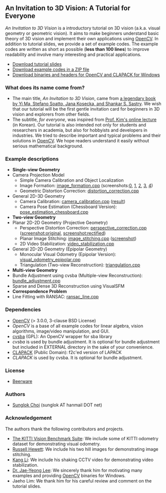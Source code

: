 ## An Invitation to 3D Vision: A Tutorial for Everyone

_An Invitation to 3D Vision_ is a introductory tutorial on 3D vision (a.k.a. visual geometry or geometric vision). It aims to make beginners understand basic theory of 3D vision and implement their own applications using [OpenCV][]. In addition to tutorial slides, we provide a set of example codes. The example codes are written as short as possible (__less than 100 lines__) to improve readability and involve many interesting and practical applications.

 * [Download tutorial slides](https://github.com/sunglok/3dv_tutorial/releases/download/misc/3dv_slides.pdf)
 * [Download example codes in a ZIP file](https://github.com/sunglok/3dv_tutorial/archive/master.zip)
 * [Download binaries and headers for OpenCV and CLAPACK for Windows](https://github.com/sunglok/3dv_tutorial/releases/download/misc/EXTERNAL4Windows.32bit.zip)

### What does its name come from?
 * The main title, _An Invitation to 3D Vision_, came from [a legendary book by Yi Ma, Stefano Soatto, Jana Kosecka, and Shankar S. Sastry](http://vision.ucla.edu/MASKS/). We wish that our tutorial will be the first gentle invitation card for beginners in 3D vision and explorers from other fields.
 * The subtitle, _for everyone_, was inspired from [Prof. Kim's online lecture](https://hunkim.github.io/ml/) (in Korean). Our tutorial is also intended not only for students and researchers in academia, but also for hobbyists and developers in industries. We tried to describe important and typical problems and their solutions in [OpenCV][]. We hope readers understand it easily without serious mathematical background.

### Example descriptions
 * __Single-view Geometry__
  * Camera Projection Model
    * Simple Camera Calibration and Object Localization
    * Image Formation: [image_formation.cpp][] (screenshots:[0](https://drive.google.com/file/d/0B_iOV9kV0whLY2luc05jZGlkZ2s/view?usp=sharing), [1](https://drive.google.com/file/d/0B_iOV9kV0whLS3M4S09ZZHpjTkU/view?usp=sharing), [2](https://drive.google.com/file/d/0B_iOV9kV0whLV2dLZHd0MmVkd28/view?usp=sharing), [3](https://drive.google.com/file/d/0B_iOV9kV0whLS1ZBR25WekpMYjA/view?usp=sharing), [4](https://drive.google.com/file/d/0B_iOV9kV0whLYVB0dm9Fc0dvRzQ/view?usp=sharing))
    * Geometric Distortion Correction: [distortion_correction.cpp][]
  * General 2D-3D Geometry
    * Camera Calibration: [camera_calibration.cpp][] ([result](https://drive.google.com/file/d/0B_iOV9kV0whLZ0pDbWdXNWRrZ00/view?usp=sharing))
    * Camera Pose Estimation (Chessboard Version): [pose_estimation_chessboard.cpp][]
 * __Two-view Geometry__
  * Planar 2D-2D Geometry (Projective Geometry)
    * Perspective Distortion Correction: [perspective_correction.cpp][] ([screenshot:original](https://drive.google.com/file/d/0B_iOV9kV0whLVlFpeFBzYWVadlk/view?usp=sharing), [screenshot:rectified](https://drive.google.com/file/d/0B_iOV9kV0whLMi1UTjN5QXhnWFk/view?usp=sharing))
    * Planar Image Stitching: [image_stitching.cpp][] ([screenshot](https://drive.google.com/file/d/0B_iOV9kV0whLOEQzVmhGUGVEaW8/view?usp=sharing))
    * 2D Video Stabilization: [video_stabilization.cpp][]
  * General 2D-2D Geometry (Epipolar Geometry)
    * Monocular Visual Odometry (Epipolar Version): [visual_odometry_epipolar.cpp][]
    * Triangulation (Two-view Reconstruction): [triangulation.cpp][]
 * __Multi-view Geometry__
  * Bundle Adjustment using cvsba (Multiple-view Reconstruction): [bundle_adjustment.cpp][]
  * Sparse and Dense 3D Reconstruction using VisualSFM
 * __Correspondence Problem__
  * Line Fitting with RANSAC: [ransac_line.cpp][]

### Dependencies
 * [OpenCV][] (> 3.0.0, 3-clause BSD License)
  * _OpenCV_ is a base of all example codes for linear algebra, vision algorithms, image/video manipulation, and GUI.
 * [cvsba][] (GPL): An OpenCV wrapper for sba library
  * _cvsba_ is used by bundle adjustment. It is optional for bundle adjustment but included in EXTERNAL directory in the sake of your convenience.
 * [CLAPACK][] (Public Domain): f2c'ed version of LAPACK
  * _CLAPACK_ is used by cvsba. It is optional for bundle adjustment.

### License
 * [Beerware](http://en.wikipedia.org/wiki/Beerware)

### Authors
 * [Sunglok Choi](http://sites.google.com/site/sunglok/) (sunglok AT hanmail DOT net)

### Acknowledgement
The authors thank the following contributors and projects.
 * [The KITTI Vision Benchmark Suite](http://www.cvlibs.net/datasets/kitti/): We include some of KITTI odometry dataset for demonstrating visual odometry.
 * [Russell Hewett](https://courses.engr.illinois.edu/cs498dh3/fa2013/projects/stitching/ComputationalPhotograph_ProjectStitching.html): We include his two hill images for demonstrating image stitching.
 * [Kang Li](http://www.cs.cmu.edu/~kangli/code/Image_Stabilizer.html): We include his shaking CCTV video for demonstrating video stabilization.
 * [Dr. Jae-Yeong Lee](https://sites.google.com/site/roricljy/): We sincerely thank him for motivating many examples and providing [OpenCV][] binaries for Windows.
 * Jaeho Lim: We thank him for his careful review and comment on the tutorial slides.

[OpenCV]: http://opencv.org/
[cvsba]: https://www.uco.es/investiga/grupos/ava/node/39
[CLAPACK]: http://www.netlib.org/clapack/
[image_formation.cpp]: https://github.com/sunglok/3dv_tutorial/blob/master/src/image_formation.cpp
[distortion_correction.cpp]: https://github.com/sunglok/3dv_tutorial/blob/master/src/distortion_correction.cpp
[camera_calibration.cpp]: https://github.com/sunglok/3dv_tutorial/blob/master/src/camera_calibration.cpp
[pose_estimation_chessboard.cpp]: https://github.com/sunglok/3dv_tutorial/blob/master/src/pose_estimation_chessboard.cpp
[perspective_correction.cpp]: https://github.com/sunglok/3dv_tutorial/blob/master/src/perspective_correction.cpp
[image_stitching.cpp]: https://github.com/sunglok/3dv_tutorial/blob/master/src/image_stitching.cpp
[video_stabilization.cpp]: https://github.com/sunglok/3dv_tutorial/blob/master/src/video_stabilization.cpp
[visual_odometry_epipolar.cpp]: https://github.com/sunglok/3dv_tutorial/blob/master/src/visual_odometry_epipolar.cpp
[triangulation.cpp]: https://github.com/sunglok/3dv_tutorial/blob/master/src/triangulation.cpp
[bundle_adjustment.cpp]: https://github.com/sunglok/3dv_tutorial/blob/master/src/bundle_adjustment.cpp
[ransac_line.cpp]: https://github.com/sunglok/3dv_tutorial/blob/master/src/ransac_line.cpp
